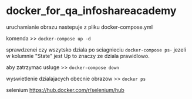 # docker_for_qa_infoshareacademy

uruchamianie obrazu nastepuje z pliku docker-compose.yml

komenda >> `docker-compose up -d`

sprawdzenei czy wszytsko dziala po sciagnieciu `docker-compose ps`- jezeli w kolumnie "State" jest Up to znaczy ze dziala prawidlowo.

aby zatrzymac usluge >> `docker-compose down`

wyswietlenie dzialajacych obecnie obrazow >> `docker ps`

selenium https://hub.docker.com/r/selenium/hub

